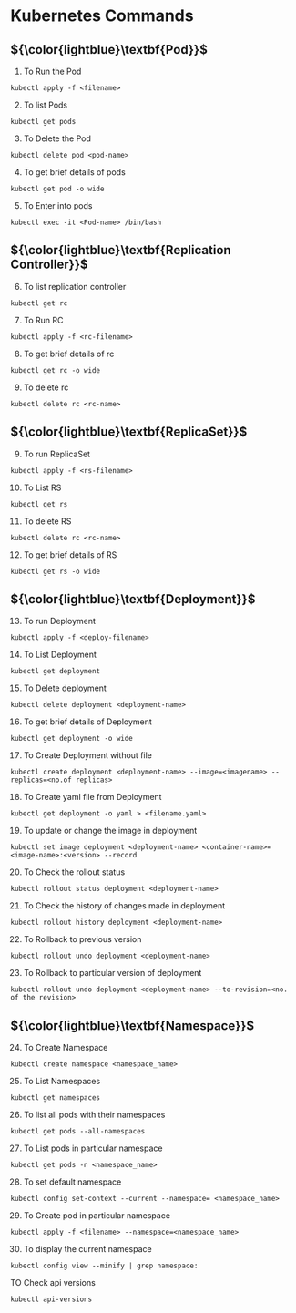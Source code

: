 # Kubernetes Commands
## ${\color{lightblue}\textbf{Pod}}$
1. To Run the Pod
````
kubectl apply -f <filename>
````
2. To list Pods
````
kubectl get pods
````
3. To Delete the Pod
````
kubectl delete pod <pod-name>
````
4. To get brief details of pods
````
kubectl get pod -o wide
````
5. To Enter into pods
````
kubectl exec -it <Pod-name> /bin/bash
````
## ${\color{lightblue}\textbf{Replication Controller}}$<br>

6. To list replication controller
````
kubectl get rc
````
7. To Run RC
````
kubectl apply -f <rc-filename>
````
8. To get brief details of rc
````
kubectl get rc -o wide
````
9. To delete rc
````
kubectl delete rc <rc-name>
````
## ${\color{lightblue}\textbf{ReplicaSet}}$<br>

9. To run ReplicaSet
````
kubectl apply -f <rs-filename>
````
10. To List RS
````
kubectl get rs
````
11. To delete RS
````
kubectl delete rc <rc-name>
````
12. To get brief details of RS
````
kubectl get rs -o wide
````

## ${\color{lightblue}\textbf{Deployment}}$<br>

13. To run Deployment
````
kubectl apply -f <deploy-filename>
````
14. To List Deployment
````
kubectl get deployment
````
15. To Delete deployment
````
kubectl delete deployment <deployment-name>
````
16. To get brief details of Deployment
````
kubectl get deployment -o wide
````
17. To Create Deployment without file
````
kubectl create deployment <deployment-name> --image=<imagename> --replicas=<no.of replicas>
````
18. To Create yaml file from Deployment
````
kubectl get deployment -o yaml > <filename.yaml>
````
19. To update or change the image in deployment
````
kubectl set image deployment <deployment-name> <container-name>=<image-name>:<version> --record
````
20. To Check the rollout status
````
kubectl rollout status deployment <deployment-name>
````
21. To Check the history of changes made in deployment
````
kubectl rollout history deployment <deployment-name>
````
22. To Rollback to previous version
````
kubectl rollout undo deployment <deployment-name>
````
23. To Rollback to particular version of deployment
````
kubectl rollout undo deployment <deployment-name> --to-revision=<no. of the revision>
````
## ${\color{lightblue}\textbf{Namespace}}$<br>

24. To Create Namespace
````
kubectl create namespace <namespace_name>
````
25. To List Namespaces
````
kubectl get namespaces
````
26. To list all pods with their namespaces
````
kubectl get pods --all-namespaces
````
27. To List pods in particular namespace
````
kubectl get pods -n <namespace_name>
````
28. To set default namespace
````
kubectl config set-context --current --namespace= <namespace_name>
````
29. To Create pod in particular namespace
````
kubectl apply -f <filename> --namespace=<namespace_name>
````
30. To display the current namespace
````
kubectl config view --minify | grep namespace:
````

 TO Check api versions
```
kubectl api-versions
```

    
